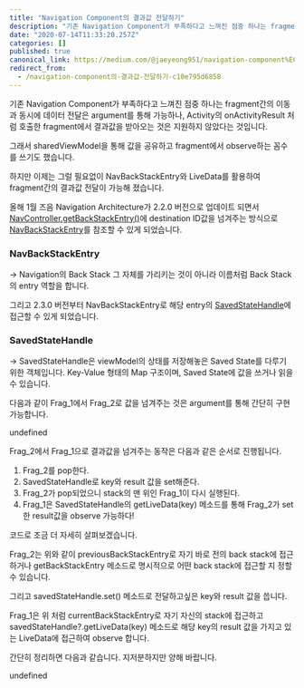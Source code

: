 ```yaml
---
title: "Navigation Component의 결과값 전달하기"
description: "기존 Navigation Component가 부족하다고 느껴진 점중 하나는 fragment간의 이동과 동시에 데이터 전달은 argument를 통해 가능하나, Activity의 onActivityResult 처럼 호출한 fragment에서 결과값을…"
date: "2020-07-14T11:33:20.257Z"
categories: []
published: true
canonical_link: https://medium.com/@jaeyeong951/navigation-component%EC%9D%98-%EA%B2%B0%EA%B3%BC%EA%B0%92-%EC%A0%84%EB%8B%AC%ED%95%98%EA%B8%B0-c10e795d6858
redirect_from:
  - /navigation-component의-결과값-전달하기-c10e795d6858
---
```


기존 Navigation Component가 부족하다고 느껴진 점중 하나는 fragment간의 이동과 동시에 데이터 전달은 argument를 통해 가능하나, Activity의 onActivityResult 처럼 호출한 fragment에서 결과값을 받아오는 것은 지원하지 않았다는 것입니다.

그래서 sharedViewModel을 통해 값을 공유하고 fragment에서 observe하는 꼼수를 쓰기도 했습니다.

하지만 이제는 그럴 필요없이 NavBackStackEntry와 LiveData를 활용하여 fragment간의 결과값 전달이 가능해 졌습니다.

올해 1월 즈음 Navigation Architecture가 2.2.0 버전으로 업데이트 되면서 [NavController.getBackStackEntry()](https://developer.android.com/reference/androidx/navigation/NavController#getBackStackEntry%28int%29)에 destination ID값을 넘겨주는 방식으로 [NavBackStackEntry](https://developer.android.com/reference/androidx/navigation/NavBackStackEntry)를 참조할 수 있게 되었습니다.

### NavBackStackEntry

→ Navigation의 Back Stack 그 자체를 가리키는 것이 아니라 이름처럼 Back Stack의 entry 역할을 합니다.

그리고 2.3.0 버전부터 NavBackStackEntry로 해당 entry의 [SavedStateHandle](https://developer.android.com/reference/androidx/lifecycle/SavedStateHandle)에 접근할 수 있게 되었습니다.

### SavedStateHandle

→ SavedStateHandle은 viewModel의 상태를 저장해놓은 Saved State를 다루기 위한 객체입니다. Key-Value 형태의 Map 구조이며, Saved State에 값을 쓰거나 읽을 수 있습니다.

다음과 같이 Frag\_1에서 Frag\_2로 값을 넘겨주는 것은 argument를 통해 간단히 구현 가능합니다.

undefined

Frag\_2에서 Frag\_1으로 결과값을 넘겨주는 동작은 다음과 같은 순서로 진행됩니다.

1.  Frag\_2를 pop한다.
2.  SavedStateHandle로 key와 result 값을 set해준다.
3.  Frag\_2가 pop되었으니 stack의 맨 위인 Frag\_1이 다시 실행된다.
4.  Frag\_1은 SavedStateHandle의 getLiveData<T>(key) 메소드를 통해 Frag\_2가 set한 result값을 observe 가능하다!

코드로 조금 더 자세히 살펴보겠습니다.

Frag\_2는 위와 같이 previousBackStackEntry로 자기 바로 전의 back stack에 접근하거나 getBackStackEntry 메소드로 명시적으로 어떤 back stack에 접근할 지 정할 수 있습니다.

그리고 savedStateHandle.set() 메소드로 전달하고싶은 key와 result 값을 씁니다.

Frag\_1은 위 처럼 currentBackStackEntry로 자기 자신의 stack에 접근하고 savedStateHandle?.getLiveData<T>(key) 메소드로 해당 key의 result 값을 가지고 있는 LiveData에 접근하여 observe 합니다.

간단히 정리하면 다음과 같습니다. 지저분하지만 양해 바랍니다.

undefined

